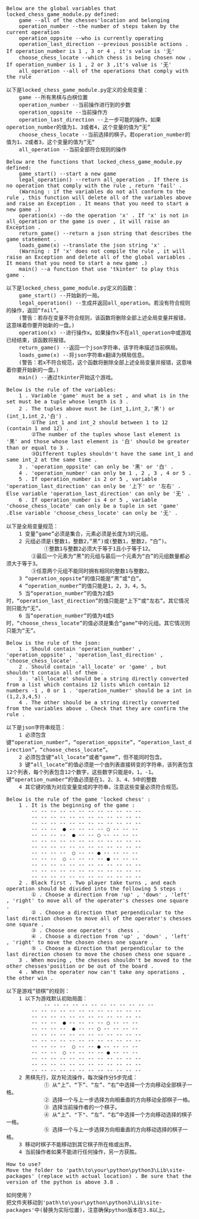 <pre style="white-space: pre-wrap;max-width: 80ch;">
Below are the global variables that locked_chess_game_module.py defined:
	game --all of the chesses'location and belonging
	operation_number --the number of steps taken by the current operation
	operation_oppsite --who is currently operating
	operation_last_direction --previous possible actions . If operation_number is 1 , 3 or 4 , it's value is '无'
	choose_chess_locate --which chess is being chosen now . If operation_number is 1 , 2 or 3 ,it's value is '无'
	all_operation --all of the operations that comply with the rule

以下是locked_chess_game_module.py定义的全局变量：
	game --所有黑棋与白棋位置
	operation_number --当前操作进行到的步数
	operation_oppsite --当前操作方
	operation_last_direction --上一步可能的操作。如果operation_number的值为1、3或者4，这个变量的值为“无”
	choose_chess_locate --当前选择的棋子。若operation_number的值为1、2或者3，这个变量的值为“无“
	all_operation --当前全部符合规则的操作
	
Below are the functions that locked_chess_game_module.py defined:
	game_start() --start a new game
	legal_operation() --return all_operation . If there is no operation that comply with the rule , return 'fail' . 
	(Warning : if the variables do not all conform to the rule , this function will delete all of the variables above and raise an Exception . It means that you need to start a new game .)
	operation(x) --do the operation 'x' . If 'x' is not in all_operation or the game is over , it will raise an Exception .
	return_game() --return a json string that describes the game statement .
	loads_game(x) --translate the json string 'x' . 
	(Warning : If 'x' does not compile the rule , it will raise an Exception and delete all of the global variables . It means that you need to start a new game .)
	main() --a function that use 'tkinter' to play this game .

以下是locked_chess_game_module.py定义的函数：
	game_start() --开始新的一局。
	legal_operation() --生成并返回all_operation。若没有符合规则的操作，返回“fail”。
	(警告：若存在变量不符合规则，该函数将删除全部上述全局变量并报错，这意味着你要开始新的一盘。)
	operation(x) --进行操作x。如果操作x不在all_operation中或游戏已经结束，该函数将报错。
	return_game() --返回一个json字符串，该字符串描述当前棋局。
	loads_game(x) --将json字符串x翻译为棋局信息。
	(警告：若x不符合规范，这个函数将删除全部上述全局变量并报错，这意味着你要开始新的一盘。)
	main() --通过tkinter开始这个游戏。
	
Below is the rule of the variables:
	1 . Variable 'game' must be a set , and what is in the set must be a tuple whose length is 3 .
	2 . The tuples above must be (int_1,int_2,'黑') or (int_1,int_2,'白') . 
		①The int_1 and int_2 should between 1 to 12 (contain 1 and 12) . 
		②The number of the tuples whose last element is '黑' and those whose last element is '白' should be greater than or equal to 3 . 
		③Different tuples shouldn't have the same int_1 and same int_2 at the same time .
	3 . 'operation_oppsite' can only be '黑' or '白' .
	4 . 'operation_number' can only be 1 , 2 , 3 , 4 or 5 .
	5 . If operation_number is 2 or 5 , variable 'operation_last_direction' can only be '上下' or '左右' . Else variable 'operation_last_direction' can only be '无' .
	6 . If operation_number is 4 or 5 , variable 'choose_chess_locate' can only be a tuple in set 'game' .Else variable 'choose_chess_locate' can only be '无' .

以下是全局变量规范：
	1 变量”game”必须是集合，元素必须是长度为3的元组。
	2 元组必须是(整数1，整数2，”黑”)或(整数1，整数2，“白”)。
        	①整数1与整数2必须大于等于1且小于等于12。
		②最后一个元素为”黑”的元组与最后一个元素为“白”的元组数量都必须大于等于3。
		③任意两个元组不能同时拥有相同的整数1与整数2。
	3 “operation_oppsite”的值只能是“黑”或“白”。
	4 “operation_number”的值只能是1，2，3，4，5。
	5 当“operation_number”的值为2或5时，“operation_last_direction”的值只能是“上下”或“左右”。其它情况则只能为“无”。
	6 当“operation_number”的值为4或5时，“choose_chess_locate”的值必须是集合“game”中的元组。其它情况则只能为“无”。
	
Below is the rule of the json:
	1 . Should contain 'operation_number' , 'operation_oppsite' , 'operation_last_direction' , 'choose_chess_locate' .
	2 . Should contain 'all_locate' or 'game' , but shouldn't contain all of them .
	3 . 'all_locate' should be a string directly converted from a list which contains 12 lists which contain 12 numbers -1 , 0 or 1 . 'operation_number' should be a int in (1,2,3,4,5) .
	4 . The other should be a string directly converted from the variables above . Check that they are confirm the rule .

以下是json字符串规范：
	1 必须包含键“operation_number”，“operation_oppsite”，“operation_last_direction”，“choose_chess_locate”。
	2 必须包含键“all_locate”或者“game”，但不能同时包含。
	3 键“all_locate”的值必须是一个由列表直接转变的字符串，该列表包含12个列表，每个列表包含12个数字，这些数字只能是0，1，-1。键“operation_number”的值必须是在1、2、3、4、5中的整数
	4 其它键的值为对应变量变成的字符串，注意这些变量必须符合规范。

Below is the rule of the game 'locked chess' :
	1 . It is the beginning of the game :
		-- -- -- -- -- -- -- -- -- -- -- --
		-- -- -- -- -- -- -- -- -- -- -- --
		-- -- -- -- -- -- -- -- -- -- -- --
		-- -- --  ● -- -- -- -- ○ -- -- --
		-- -- -- --  ● -- -- ○ -- -- -- --
		-- -- -- -- -- -- -- -- -- -- -- --
		-- -- -- -- -- -- -- -- -- -- -- --
		-- -- -- --  ○ -- -- ● -- -- -- --
		-- -- --  ○ -- -- -- -- ● -- -- --
		-- -- -- -- -- -- -- -- -- -- -- --
		-- -- -- -- -- -- -- -- -- -- -- --
		-- -- -- -- -- -- -- -- -- -- -- --
	2 . Black first . Two player take turns , and each operation should be divided into the following 5 steps :
		① . Choose a direction from 'up' , 'down' , 'left' , 'right' to move all of the operater's chesses one square . 
		② . Choose a direction that perpendicular to the last direction chosen to move all of the operater's chesses one square . 
		③ . Choose one operater's  chess .
		④ . Choose a direction from 'up' , 'down' , 'left' , 'right' to move the chosen chess one square .
		⑤ . Choose a direction that perpendicular to the last direction chosen to move the chosen chess one square .
	3 . When moving , the chesses shouldn't be moved to the other chesses'position or be out of the board .
	4 . When the operater now can't take any operations , the other win .

以下是游戏“锁棋”的规则：
	1 以下为游戏默认初始局面：
	        -- -- -- -- -- -- -- -- -- -- -- --
		-- -- -- -- -- -- -- -- -- -- -- --
		-- -- -- -- -- -- -- -- -- -- -- --
		-- -- --  ● -- -- -- -- ○ -- -- --
		-- -- -- --  ● -- -- ○ -- -- -- --
		-- -- -- -- -- -- -- -- -- -- -- --
		-- -- -- -- -- -- -- -- -- -- -- --
		-- -- -- --  ○ -- -- ● -- -- -- --
		-- -- --  ○ -- -- -- -- ● -- -- --
		-- -- -- -- -- -- -- -- -- -- -- --
		-- -- -- -- -- -- -- -- -- -- -- --
		-- -- -- -- -- -- -- -- -- -- -- --
	2 黑棋先行，双方轮流操作，每次操作分5步完成：
        	① 从“上”、“下”、“左”、“右”中选择一个方向移动全部棋子一格。
	        ② 选择一个与上一步选择方向相垂直的方向移动全部棋子一格。
	        ③ 选择当前操作者的一个棋子。
	        ④ 从“上”、"下"、“左”、“右”中选择一个方向移动选择的棋子一格。
	        ⑤ 选择一个与上一步选择方向相垂直的方向移动选择的棋子一格。
	3 移动时棋子不能移动到其它棋子所在格或出界。
	4 当前操作者如果不能进行任何操作，另一方获胜。
	
How to use?
Move the folder to 'path\to\your\python\python3\Lib\site-packages' (replace with actual location) . Be sure that the version of the python is above 3.8 .

如何使用？
把文件夹移动到'path\to\your\python\python3\Lib\site-packages'中(替换为实际位置)，注意确保python版本在3.8以上。
</pre>
